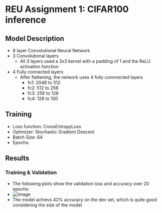 # REU Assignment 1: CIFAR100 inference

## Model Description
- 8 layer Convolutional Neural Network
- 3 Convolutional layers
  - All 3 layers used a 3x3 kernel with a padding of 1 and the ReLU activation function
- 4 Fully connected layers
  - After flattening, the network uses 4 fully connnected layers
    - fc1: 2048 to 512
    - fc2: 512 to 256
    - fc3: 256 to 128
    - fc4: 128 to 100
   
## Training
- Loss function: CrossEntropyLoss
- Optimizer: Stochastic Gradient Descent
- Batch Size: 64
- Epochs: 

## Results

### Training & Validation
- The following plots show the validation loss and accuracy over 20 epochs:
- ![image](https://github.com/francofbv/CIFAR100-Inference/assets/116112994/5bc548e2-71b4-407d-a974-621c59472fd6)
- The model achievs 42% accuracy on the dev set, which is quite good considering the size of the model


